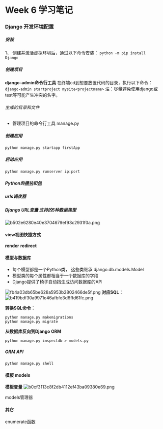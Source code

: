 # Week 6 学习笔记

### Django 开发环境配置

##### 安装
1、 创建并激活虚拟环境后，通过以下命令安装：
`python -m pip install Django`


##### 创建项目
**django-admin命令行工具** 
在终端cd到想要放置代码的目录，执行以下命令：
`django-admin startproject mysite<projectname>` 
注：尽量避免使用django或test等可能产生冲突的名字。

###### 生成的目录和文件

* 管理项目的命令行工具 manage.py

##### 创建应用
`python manage.py startapp firstApp`


##### 启动应用
`python manage.py runserver ip:port`


##### Python的<u>模块</u>和<u>包</u>

##### urls调度器


##### Django URL变量 支持的5种数据类型
![b502e6280e40e3704679ef93c2931f0a.png](evernotecid://F481C5C1-AA36-4BAD-9D1F-5C9D27099F65/appyinxiangcom/7433901/ENResource/p405)



#### view视图快捷方式
**render**
**redirect**


#### 模型与数据库

* 每个模型都是一个Python类， 这些类继承 django.db.models.Model
* 模型类的每个属性都相当于一个数据库的字段
* Django提供了椅子自动挡生成访问数据库的API


![fb4a03db65be628a5953b2802466de5f.png](evernotecid://F481C5C1-AA36-4BAD-9D1F-5C9D27099F65/appyinxiangcom/7433901/ENResource/p406)
**对应SQL：**
![b419bdf30a9971e46afbfe3d6ffd61fc.png](evernotecid://F481C5C1-AA36-4BAD-9D1F-5C9D27099F65/appyinxiangcom/7433901/ENResource/p407)

**转换SQL命令：**
```
python manage.py makemigrations
python manage.py migrate
```

**从数据库反向到Django ORM**
```
python manage.py inspectdb > models.py

```


##### ORM API

`python manage.py shell`


#### 模板 models
**模板变量**
![b0cf3113c8f2db4112ef43ba09380e69.png](evernotecid://F481C5C1-AA36-4BAD-9D1F-5C9D27099F65/appyinxiangcom/7433901/ENResource/p408)


models管理器



#### 其它

enumerate函数